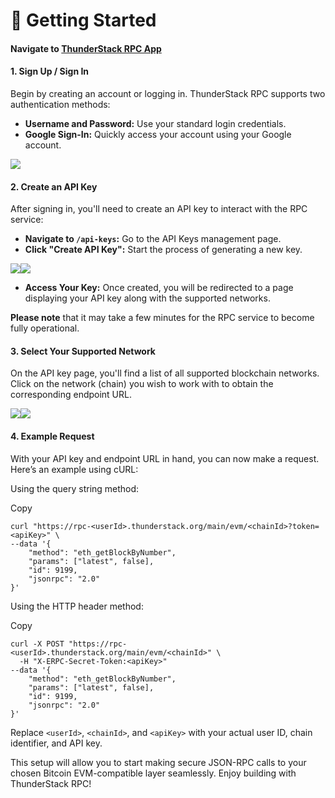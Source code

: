 # 📖 Getting Started

#### Navigate to [ThunderStack RPC App](https://rpc.thunderstack.org/) <a href="#navigate-to-thunderstack-rpc-app" id="navigate-to-thunderstack-rpc-app"></a>

#### 1. Sign Up / Sign In <a href="#id-1.-sign-up-sign-in" id="id-1.-sign-up-sign-in"></a>

Begin by creating an account or logging in. ThunderStack RPC supports two authentication methods:

* **Username and Password:** Use your standard login credentials.
* **Google Sign-In:** Quickly access your account using your Google account.

![](https://thunderstack.gitbook.io/~gitbook/image?url=https%3A%2F%2F1923892169-files.gitbook.io%2F%7E%2Ffiles%2Fv0%2Fb%2Fgitbook-x-prod.appspot.com%2Fo%2Fspaces%252FIRjGMOvUzARhCLXZ8Xyh%252Fuploads%252Fbjyp2kqRYwD4Dk5MxVgk%252Fimage.png%3Falt%3Dmedia%26token%3D97cf6c89-f806-46ce-9719-9ebdb4862a21\&width=768\&dpr=4\&quality=100\&sign=e77c0cac\&sv=2)

#### 2. Create an API Key <a href="#id-2.-create-an-api-key" id="id-2.-create-an-api-key"></a>

After signing in, you'll need to create an API key to interact with the RPC service:

* **Navigate to `/api-keys`:** Go to the API Keys management page.
* **Click "Create API Key":** Start the process of generating a new key.

![](https://thunderstack.gitbook.io/~gitbook/image?url=https%3A%2F%2F1923892169-files.gitbook.io%2F%7E%2Ffiles%2Fv0%2Fb%2Fgitbook-x-prod.appspot.com%2Fo%2Fspaces%252FIRjGMOvUzARhCLXZ8Xyh%252Fuploads%252F62FKrfkTmUPytb2B1hOP%252Fimage.png%3Falt%3Dmedia%26token%3Dcb1dda4c-1806-4198-8e45-5f96a6e12cdc\&width=768\&dpr=4\&quality=100\&sign=1de50de2\&sv=2)![](https://thunderstack.gitbook.io/~gitbook/image?url=https%3A%2F%2F1923892169-files.gitbook.io%2F%7E%2Ffiles%2Fv0%2Fb%2Fgitbook-x-prod.appspot.com%2Fo%2Fspaces%252FIRjGMOvUzARhCLXZ8Xyh%252Fuploads%252FnWXloRJJX6y5BGO641Ds%252Fimage.png%3Falt%3Dmedia%26token%3Dc8b622fd-7a23-4456-ac3d-53f7edf0b6a7\&width=768\&dpr=4\&quality=100\&sign=8a803c69\&sv=2)

* **Access Your Key:** Once created, you will be redirected to a page displaying your API key along with the supported networks.

**Please note** that it may take a few minutes for the RPC service to become fully operational.

#### 3. Select Your Supported Network <a href="#id-3.-select-your-supported-network" id="id-3.-select-your-supported-network"></a>

On the API key page, you'll find a list of all supported blockchain networks. Click on the network (chain) you wish to work with to obtain the corresponding endpoint URL.

![](https://thunderstack.gitbook.io/~gitbook/image?url=https%3A%2F%2F1923892169-files.gitbook.io%2F%7E%2Ffiles%2Fv0%2Fb%2Fgitbook-x-prod.appspot.com%2Fo%2Fspaces%252FIRjGMOvUzARhCLXZ8Xyh%252Fuploads%252FZYgQJmTJPtQ6IF3K6SMs%252Fimage.png%3Falt%3Dmedia%26token%3Ddf6e27b1-a557-4877-afe6-291e21c32260\&width=768\&dpr=4\&quality=100\&sign=dabb4e7b\&sv=2)![](https://thunderstack.gitbook.io/~gitbook/image?url=https%3A%2F%2F1923892169-files.gitbook.io%2F%7E%2Ffiles%2Fv0%2Fb%2Fgitbook-x-prod.appspot.com%2Fo%2Fspaces%252FIRjGMOvUzARhCLXZ8Xyh%252Fuploads%252FZJvM38C8jx73kfAzKAq0%252Fimage.png%3Falt%3Dmedia%26token%3D3c5e4550-17b5-4bba-b59e-48227d422878\&width=768\&dpr=4\&quality=100\&sign=6d882c5e\&sv=2)

#### 4. Example Request <a href="#id-4.-example-request" id="id-4.-example-request"></a>

With your API key and endpoint URL in hand, you can now make a request. Here’s an example using cURL:

Using the query string method:

Copy

```
curl "https://rpc-<userId>.thunderstack.org/main/evm/<chainId>?token=<apiKey>" \
--data '{
    "method": "eth_getBlockByNumber",
    "params": ["latest", false],
    "id": 9199,
    "jsonrpc": "2.0"
}'
```

Using the HTTP header method:

Copy

```
curl -X POST "https://rpc-<userId>.thunderstack.org/main/evm/<chainId>" \
  -H "X-ERPC-Secret-Token:<apiKey>"
--data '{
    "method": "eth_getBlockByNumber",
    "params": ["latest", false],
    "id": 9199,
    "jsonrpc": "2.0"
}'
```

Replace `<userId>`, `<chainId>`, and `<apiKey>` with your actual user ID, chain identifier, and API key.

This setup will allow you to start making secure JSON-RPC calls to your chosen Bitcoin EVM-compatible layer seamlessly. Enjoy building with ThunderStack RPC!

[\
](https://thunderstack.gitbook.io/thunderstuck-rpc-docs/how-it-works)
